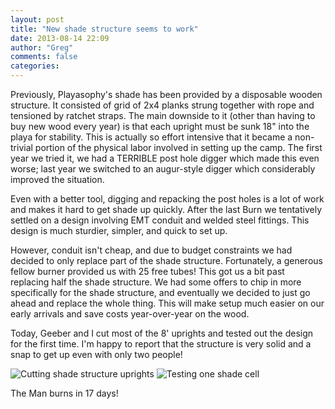 ```yaml
---
layout: post
title: "New shade structure seems to work"
date: 2013-08-14 22:09
author: "Greg"
comments: false
categories: 
---
```

Previously, Playasophy's shade has been provided by a disposable wooden structure.
It consisted of grid of 2x4 planks strung together with rope and tensioned by ratchet straps.
The main downside to it (other than having to buy new wood every year) is that each upright must be sunk 18" into the playa for stability.
This is actually so effort intensive that it became a non-trivial portion of the physical labor involved in setting up the camp.
The first year we tried it, we had a TERRIBLE post hole digger which made this even worse;
last year we switched to an augur-style digger which considerably improved the situation.

<!-- more -->

Even with a better tool, digging and repacking the post holes is a lot of work and makes it hard to get shade up quickly.
After the last Burn we tentatively settled on a design involving EMT conduit and welded steel fittings.
This design is much sturdier, simpler, and quick to set up.

However, conduit isn't cheap, and due to budget constraints we had decided to only replace part of the shade structure.
Fortunately, a generous fellow burner provided us with 25 free tubes!
This got us a bit past replacing half the shade structure.
We had some offers to chip in more specifically for the shade structure, and eventually we decided to just go ahead and replace the whole thing.
This will make setup much easier on our early arrivals and save costs year-over-year on the wood.

Today, Geeber and I cut most of the 8' uprights and tested out the design for the first time.
I'm happy to report that the structure is very solid and a snap to get up even with only two people!

![Cutting shade structure uprights](/camp/2013/photos/shade-structure-cutting.jpg)
![Testing one shade cell](/camp/2013/photos/shade-structure-test.jpg)

The Man burns in 17 days!
